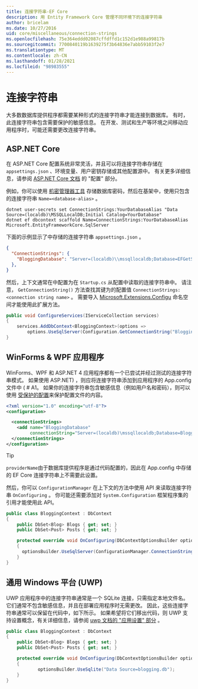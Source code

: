 ```yaml
---
title: 连接字符串-EF Core
description: 用 Entity Framework Core 管理不同环境下的连接字符串
author: bricelam
ms.date: 10/27/2016
uid: core/miscellaneous/connection-strings
ms.openlocfilehash: 75e364eddd02087cffdffd1c152d1e988a99817b
ms.sourcegitcommit: 7700840119b1639275f3b64836e7abb59103f2e7
ms.translationtype: MT
ms.contentlocale: zh-CN
ms.lasthandoff: 01/28/2021
ms.locfileid: "98983555"
---
```

# <a name="connection-strings"></a>连接字符串

大多数数据库提供程序都需要某种形式的连接字符串才能连接到数据库。 有时，此连接字符串包含需要保护的敏感信息。 在开发、测试和生产等环境之间移动应用程序时，可能还需要更改连接字符串。

## <a name="aspnet-core"></a>ASP.NET Core

在 ASP.NET Core 配置系统非常灵活，并且可以将连接字符串存储在 `appsettings.json` 、环境变量、用户密钥存储或其他配置源中。 有关更多详细信息，请参阅 [ASP.NET Core 文档](/aspnet/core/fundamentals/configuration) 的 "配置" 部分。

例如，你可以使用 [机密管理器工具](/aspnet/core/security/app-secrets#secret-manager) 存储数据库密码，然后在基架中，使用只包含的连接字符串 `Name=<database-alias>` 。

```dotnetcli
dotnet user-secrets set ConnectionStrings:YourDatabaseAlias "Data Source=(localdb)\MSSQLLocalDB;Initial Catalog=YourDatabase"
dotnet ef dbcontext scaffold Name=ConnectionStrings:YourDatabaseAlias Microsoft.EntityFrameworkCore.SqlServer
```

下面的示例显示了中存储的连接字符串 `appsettings.json` 。

```json
{
  "ConnectionStrings": {
    "BloggingDatabase": "Server=(localdb)\\mssqllocaldb;Database=EFGetStarted.ConsoleApp.NewDb;Trusted_Connection=True;"
  },
}
```

然后，上下文通常在中配置为在 `Startup.cs` 从配置中读取的连接字符串中。 请注意， `GetConnectionString()` 方法查找其键为的配置值 `ConnectionStrings:<connection string name>` 。 需要导入 [Microsoft.Extensions.Configu](/dotnet/api/microsoft.extensions.configuration) 命名空间才能使用此扩展方法。

```csharp
public void ConfigureServices(IServiceCollection services)
{
    services.AddDbContext<BloggingContext>(options =>
        options.UseSqlServer(Configuration.GetConnectionString("BloggingDatabase")));
}
```

## <a name="winforms--wpf-applications"></a>WinForms & WPF 应用程序

WinForms、WPF 和 ASP.NET 4 应用程序都有一个已尝试并经过测试的连接字符串模式。 如果使用 ASP.NET) ，则应将连接字符串添加到应用程序的 App.config 文件中 ( # A1。 如果你的连接字符串包含敏感信息（例如用户名和密码），则可以使用 [受保护的配置](/dotnet/framework/data/adonet/connection-strings-and-configuration-files#encrypting-configuration-file-sections-using-protected-configuration)来保护配置文件的内容。

```xml
<?xml version="1.0" encoding="utf-8"?>
<configuration>

  <connectionStrings>
    <add name="BloggingDatabase"
         connectionString="Server=(localdb)\mssqllocaldb;Database=Blogging;Trusted_Connection=True;" />
  </connectionStrings>
</configuration>
```

> [!TIP]
> `providerName`由于数据库提供程序是通过代码配置的，因此在 App.config 中存储的 EF Core 连接字符串上不需要此设置。

然后，你可以 `ConfigurationManager` 在上下文的方法中使用 API 来读取连接字符串 `OnConfiguring` 。 你可能还需要添加对 `System.Configuration` 框架程序集的引用才能使用此 API。

```csharp
public class BloggingContext : DbContext
{
    public DbSet<Blog> Blogs { get; set; }
    public DbSet<Post> Posts { get; set; }

    protected override void OnConfiguring(DbContextOptionsBuilder optionsBuilder)
    {
      optionsBuilder.UseSqlServer(ConfigurationManager.ConnectionStrings["BloggingDatabase"].ConnectionString);
    }
}
```

## <a name="universal-windows-platform-uwp"></a>通用 Windows 平台 (UWP)

UWP 应用程序中的连接字符串通常是一个 SQLite 连接，只需指定本地文件名。 它们通常不包含敏感信息，并且在部署应用程序时无需更改。 因此，这些连接字符串通常可以保留在代码中，如下所示。 如果希望将它们移出代码，则 UWP 支持设置概念，有关详细信息，请参阅 [uwp 文档的 "应用设置" 部分](/windows/uwp/app-settings/store-and-retrieve-app-data) 。

```csharp
public class BloggingContext : DbContext
{
    public DbSet<Blog> Blogs { get; set; }
    public DbSet<Post> Posts { get; set; }

    protected override void OnConfiguring(DbContextOptionsBuilder optionsBuilder)
    {
            optionsBuilder.UseSqlite("Data Source=blogging.db");
    }
}
```
